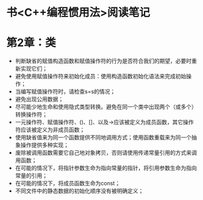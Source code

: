 # 书<C++编程惯用法>阅读笔记

第2章：类
===

* 判断缺省的赋值构造函数和赋值操作符的行为是否符合我们的期望，必要时重新实现它们；
* 避免使用赋值操作符来初始化成员：使用构造函数初始化语法来完成初始操作；
* 当编写赋值操作符时，请检查s=s的情况；
* 避免出现公用数据；
* 尽可能少地生命和使用隐式类型转换。避免在同一个类中出现两个（或多个）转换操作符；
* 一元操作符、赋值操作符、()、[]、以及->应该被定义为成员函数，其它操作符应该被定义为非成员函数；
* 使用缺省值来为同一个函数提供不同地调用方式；使用函数重载来为同一个抽象操作提供多种实现；
* 废除被调用函数需要它自己地对象拷贝，否则请使用传递常量引用的方式来调用函数；
* 在可能的情况下，将指针参数生命为指向常量的指针，将引用参数生命为指向常量的引用；
* 在可能的情况下，将成员函数生命为const；
* 不同文件中的静态数据的初始化顺序没有被明确定义；
